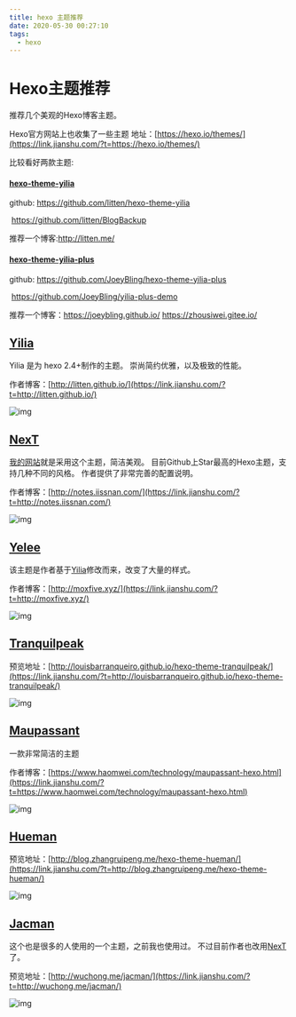 ```yaml
---
title: hexo 主题推荐
date: 2020-05-30 00:27:10
tags:
  - hexo
---
```


# Hexo主题推荐

推荐几个美观的Hexo博客主题。

Hexo官方网站上也收集了一些主题
地址：[https://hexo.io/themes/](https://link.jianshu.com/?t=https://hexo.io/themes/)



比较看好两款主题:

#### [hexo-theme-yilia]()

github: https://github.com/litten/hexo-theme-yilia

​             https://github.com/litten/BlogBackup

推荐一个博客:http://litten.me/





#### [hexo-theme-yilia-plus](https://github.com/JoeyBling/hexo-theme-yilia-plus)

github: https://github.com/JoeyBling/hexo-theme-yilia-plus

​             https://github.com/JoeyBling/yilia-plus-demo

推荐一个博客：https://joeybling.github.io/   https://zhousiwei.gitee.io/





## [Yilia](https://link.jianshu.com/?t=https://github.com/litten/hexo-theme-yilia)

Yilia 是为 hexo 2.4+制作的主题。
崇尚简约优雅，以及极致的性能。

作者博客：[http://litten.github.io/](https://link.jianshu.com/?t=http://litten.github.io/)

![img](https://camo.githubusercontent.com/1a7175617e4d866305b091857c7517ae542df65d/687474703a2f2f6c697474656e646f6d6f2e73696e616170702e636f6d2f79696c69612f79696c69612d7063312e706e67)



## [NexT](https://link.jianshu.com/?t=https://github.com/iissnan/hexo-theme-next)

[我的网站](https://link.jianshu.com/?t=https://aswifter.com)就是采用这个主题，简洁美观。
目前Github上Star最高的Hexo主题，支持几种不同的风格。
作者提供了非常完善的配置说明。

作者博客：[http://notes.iissnan.com/](https://link.jianshu.com/?t=http://notes.iissnan.com/)

![img](https://camo.githubusercontent.com/2e2c5c6d351ebe899fcebed0f56a5b72b2660b06/687474703a2f2f696973736e616e2e636f6d2f6e657875732f6e6578742f6e6578742d736368656d65732e6a7067)





## [Yelee](https://link.jianshu.com/?t=https://github.com/MOxFIVE/hexo-theme-yelee)

该主题是作者基于[Yilia](https://link.jianshu.com/?t=https://github.com/litten/hexo-theme-yilia)修改而来，改变了大量的样式。

作者博客：[http://moxfive.xyz/](https://link.jianshu.com/?t=http://moxfive.xyz/)

![img](https://camo.githubusercontent.com/e337038721edc1dea4a59052e9ef49a0943c6722/687474703a2f2f6931332e74696574756b752e636f6d2f343034623863363365623135353739332e6a7067)

## [Tranquilpeak](https://link.jianshu.com/?t=https://github.com/LouisBarranqueiro/hexo-theme-tranquilpeak)

预览地址：[http://louisbarranqueiro.github.io/hexo-theme-tranquilpeak/](https://link.jianshu.com/?t=http://louisbarranqueiro.github.io/hexo-theme-tranquilpeak/)

![img](https://camo.githubusercontent.com/cdaabe4b88d56cfdbcfac51897f05d22fa1aec6b/687474703a2f2f6431753962697761786a6e6777672e636c6f756466726f6e742e6e65742f73686f7763617365732f73686f77636173652d76312e362e6a7067)

## [Maupassant](https://link.jianshu.com/?t=https://github.com/icylogic/maupassant-hexo)

一款非常简洁的主题

作者博客：[https://www.haomwei.com/technology/maupassant-hexo.html](https://link.jianshu.com/?t=https://www.haomwei.com/technology/maupassant-hexo.html)

![img](https://camo.githubusercontent.com/5d171b08a501d1b46bd9dfcc4594e1e34e961a0a/68747470733a2f2f6464796465672e6279333330322e6c69766566696c6573746f72652e636f6d2f793270315a67484552346549466145486877616639364d765a48345f694c75664549446a376f38616344674931475846447450492d65524167766f6b466f52396972627a373338674d6d57635f4e3779657847367568423144636d656c623063586738486578706941645a3548512f6d2e706e67)

## [Hueman](https://link.jianshu.com/?t=https://github.com/ppoffice/hexo-theme-hueman)

预览地址：[http://blog.zhangruipeng.me/hexo-theme-hueman/](https://link.jianshu.com/?t=http://blog.zhangruipeng.me/hexo-theme-hueman/)

![img](https://cloud.githubusercontent.com/assets/8849362/12326809/da2012c0-bb0d-11e5-8f7f-0b12cf0c2113.jpg)

## [Jacman](https://link.jianshu.com/?t=https://github.com/wuchong/jacman)

这个也是很多的人使用的一个主题，之前我也使用过。
不过目前作者也改用[NexT](https://link.jianshu.com/?t=https://github.com/iissnan/hexo-theme-next)了。

预览地址：[http://wuchong.me/jacman/](https://link.jianshu.com/?t=http://wuchong.me/jacman/)

![img](https://hexo.io/build/screenshots/Jacman-f18a929ff5@2x.png)

## 





